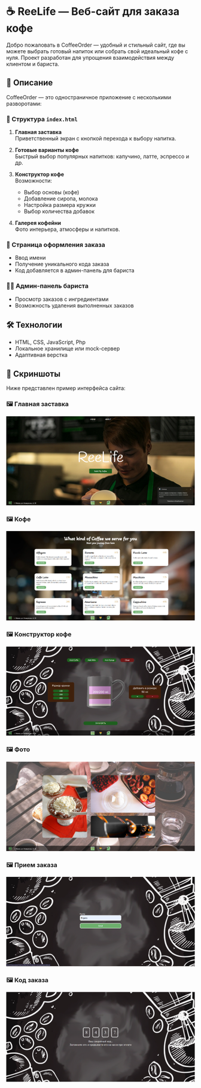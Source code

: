 # ☕ ReeLife — Веб-сайт для заказа кофе

Добро пожаловать в CoffeeOrder — удобный и стильный сайт, где вы можете выбрать готовый напиток или собрать свой идеальный кофе с нуля. Проект разработан для упрощения взаимодействия между клиентом и бариста.

## 📄 Описание

CoffeeOrder — это одностраничное приложение с несколькими разворотами:

### 🧭 Структура `index.html`

1. **Главная заставка**  
   Приветственный экран с кнопкой перехода к выбору напитка.

2. **Готовые варианты кофе**  
   Быстрый выбор популярных напитков: капучино, латте, эспрессо и др.

3. **Конструктор кофе**  
   Возможности:
   - Выбор основы (кофе)
   - Добавление сиропа, молока
   - Настройка размера кружки
   - Выбор количества добавок

4. **Галерея кофейни**  
   Фото интерьера, атмосферы и напитков.

### 📝 Страница оформления заказа

- Ввод имени
- Получение уникального кода заказа
- Код добавляется в админ-панель для бариста

### 🧑‍🍳 Админ-панель бариста

- Просмотр заказов с ингредиентами
- Возможность удаления выполненных заказов

## 🛠️ Технологии

- HTML, CSS, JavaScript, Php
- Локальное хранилище или mock-сервер
- Адаптивная верстка

## 📸 Скриншоты

Ниже представлен пример интерфейса сайта:

### 🖼️ Главная заставка
![Главная заставка](./screenshots/main.png)
### 🖼️ Кофе
![Главная заставка](./screenshots/coffee.png)
### 🖼️ Конструктор кофе
![Главная заставка](./screenshots/constructor.png)
### 🖼️ Фото
![Главная заставка](./screenshots/photos.png)
### 🖼️ Прием заказа
![Главная заставка](./screenshots/order.png)
### 🖼️ Код заказа
![Главная заставка](./screenshots/order_code.png)
